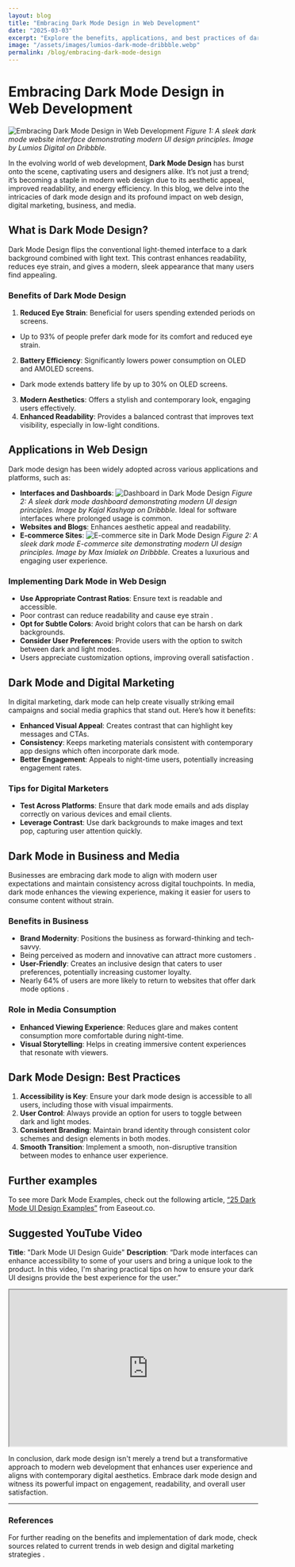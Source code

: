 ```yaml
---
layout: blog
title: "Embracing Dark Mode Design in Web Development"
date: "2025-03-03"
excerpt: "Explore the benefits, applications, and best practices of dark mode design in web development. Learn how dark mode enhances user experience, readability, and energy efficiency for websites, digital marketing, and media."
image: "/assets/images/lumios-dark-mode-dribbble.webp"
permalink: /blog/embracing-dark-mode-design
---
```


# Embracing Dark Mode Design in Web Development

![Embracing Dark Mode Design in Web Development](/assets/images/lumios-dark-mode-dribbble.webp) *Figure 1: A sleek dark mode website interface demonstrating modern UI design principles. Image by Lumios Digital on Dribbble.*

In the evolving world of web development, **Dark Mode Design** has burst onto the scene, captivating users and designers alike. It’s not just a trend; it’s becoming a staple in modern web design due to its aesthetic appeal, improved readability, and energy efficiency. In this blog, we delve into the intricacies of dark mode design and its profound impact on web design, digital marketing, business, and media.

## What is Dark Mode Design?

Dark Mode Design flips the conventional light-themed interface to a dark background combined with light text. This contrast enhances readability, reduces eye strain, and gives a modern, sleek appearance that many users find appealing.

### Benefits of Dark Mode Design

1. **Reduced Eye Strain**: Beneficial for users spending extended periods on screens.
- Up to 93% of people prefer dark mode for its comfort and reduced eye strain.
2. **Battery Efficiency**: Significantly lowers power consumption on OLED and AMOLED screens.
- Dark mode extends battery life by up to 30% on OLED screens.
3. **Modern Aesthetics**: Offers a stylish and contemporary look, engaging users effectively.
4. **Enhanced Readability**: Provides a balanced contrast that improves text visibility, especially in low-light conditions.

## Applications in Web Design

Dark mode design has been widely adopted across various applications and platforms, such as:

- **Interfaces and Dashboards**: 
![Dashboard in Dark Mode Design](/assets/images/teamify-dark-mode-dash-dribbble.webp) *Figure 2: A sleek dark mode dashboard demonstrating modern UI design principles. Image by Kajal Kashyap on Dribbble.*
Ideal for software interfaces where prolonged usage is common.
- **Websites and Blogs**: Enhances aesthetic appeal and readability.
- **E-commerce Sites**: 
![E-commerce site in Dark Mode Design](/assets/images/dark-mode-ecommerce-dribbble.webp) *Figure 2: A sleek dark mode E-commerce site demonstrating modern UI design principles. Image by Max Imialek on Dribbble.*
Creates a luxurious and engaging user experience.

### Implementing Dark Mode in Web Design

- **Use Appropriate Contrast Ratios**: Ensure text is readable and accessible.
- Poor contrast can reduce readability and cause eye strain .
- **Opt for Subtle Colors**: Avoid bright colors that can be harsh on dark backgrounds.
- **Consider User Preferences**: Provide users with the option to switch between dark and light modes.
- Users appreciate customization options, improving overall satisfaction .

## Dark Mode and Digital Marketing

In digital marketing, dark mode can help create visually striking email campaigns and social media graphics that stand out. Here’s how it benefits:

- **Enhanced Visual Appeal**: Creates contrast that can highlight key messages and CTAs.
- **Consistency**: Keeps marketing materials consistent with contemporary app designs which often incorporate dark mode.
- **Better Engagement**: Appeals to night-time users, potentially increasing engagement rates.

### Tips for Digital Marketers

- **Test Across Platforms**: Ensure that dark mode emails and ads display correctly on various devices and email clients.
- **Leverage Contrast**: Use dark backgrounds to make images and text pop, capturing user attention quickly.

## Dark Mode in Business and Media

Businesses are embracing dark mode to align with modern user expectations and maintain consistency across digital touchpoints. In media, dark mode enhances the viewing experience, making it easier for users to consume content without strain.

### Benefits in Business

- **Brand Modernity**: Positions the business as forward-thinking and tech-savvy.
- Being perceived as modern and innovative can attract more customers .
- **User-Friendly**: Creates an inclusive design that caters to user preferences, potentially increasing customer loyalty.
- Nearly 64% of users are more likely to return to websites that offer dark mode options .

### Role in Media Consumption

- **Enhanced Viewing Experience**: Reduces glare and makes content consumption more comfortable during night-time.
- **Visual Storytelling**: Helps in creating immersive content experiences that resonate with viewers.

## Dark Mode Design: Best Practices

1. **Accessibility is Key**: Ensure your dark mode design is accessible to all users, including those with visual impairments.
2. **User Control**: Always provide an option for users to toggle between dark and light modes.
3. **Consistent Branding**: Maintain brand identity through consistent color schemes and design elements in both modes.
4. **Smooth Transition**: Implement a smooth, non-disruptive transition between modes to enhance user experience.

## Further examples

To see more Dark Mode Examples, check out the following article, <a href=”https://www.easeout.co/blog/2020-05-13-25-dark-mode-ui-design-examples/”>“25 Dark Mode UI Design Examples”</a> from Easeout.co.

## Suggested YouTube Video

**Title**: "Dark Mode UI Design Guide"
**Description**: “Dark mode interfaces can enhance accessibility to some of your users and bring a unique look to the product. In this video, I'm sharing practical tips on how to ensure your dark UI designs provide the best experience for the user.”

<div class="youtube div">
  <iframe width="560" height="315" src="https://www.youtube.com/embed/wlMMqf73yKg?si=3mK3l4u2BpOT0lZc" title="Dark Mode UI Design Guide" allow="accelerometer; autoplay; clipboard-write; encrypted-media; gyroscope; picture-in-picture; web-share" referrerpolicy="strict-origin-when-cross-origin" allowfullscreen></iframe>
</div>

In conclusion, dark mode design isn't merely a trend but a transformative approach to modern web development that enhances user experience and aligns with contemporary digital aesthetics. Embrace dark mode design and witness its powerful impact on engagement, readability, and overall user satisfaction.

---

### References

For further reading on the benefits and implementation of dark mode, check sources related to current trends in web design and digital marketing strategies .
